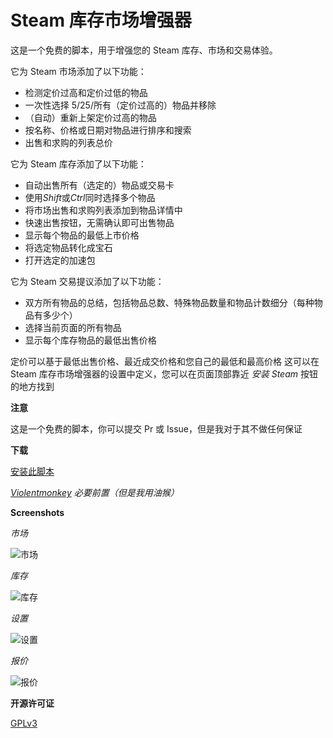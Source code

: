 # Steam 库存市场增强器

这是一个免费的脚本，用于增强您的 Steam 库存、市场和交易体验。

它为 Steam 市场添加了以下功能：

- 检测定价过高和定价过低的物品
- 一次性选择 5/25/所有（定价过高的）物品并移除
- （自动）重新上架定价过高的物品
- 按名称、价格或日期对物品进行排序和搜索
- 出售和求购的列表总价

它为 Steam 库存添加了以下功能：

- 自动出售所有（选定的）物品或交易卡
- 使用*Shift*或*Ctrl*同时选择多个物品
- 将市场出售和求购列表添加到物品详情中
- 快速出售按钮，无需确认即可出售物品
- 显示每个物品的最低上市价格
- 将选定物品转化成宝石
- 打开选定的加速包

它为 Steam 交易提议添加了以下功能：

- 双方所有物品的总结，包括物品总数、特殊物品数量和物品计数细分（每种物品有多少个）
- 选择当前页面的所有物品
- 显示每个库存物品的最低出售价格

定价可以基于最低出售价格、最近成交价格和您自己的最低和最高价格
这可以在 Steam 库存市场增强器的设置中定义，您可以在页面顶部靠近 _安装 Steam_ 按钮的地方找到

**注意**

这是一个免费的脚本，你可以提交 Pr 或 Issue，但是我对于其不做任何保证

**下载**

[安装此脚本](https://github.com/yuanze31/Steam-Economy-Enhance-CN/raw/master/code.user.js)

_[Violentmonkey](https://violentmonkey.github.io/) 必要前置（但是我用油猴）_

**Screenshots**

_市场_

![市场](https://yuanze31.github.io/image/Steam-Economy-Enhancer-CN/Market.png)

_库存_

![库存](https://yuanze31.github.io/image/Steam-Economy-Enhancer-CN/Inventory.png)

_设置_

![设置](https://yuanze31.github.io/image/Steam-Economy-Enhancer-CN/Options.png)

_报价_

![报价](https://yuanze31.github.io/image/Steam-Economy-Enhancer-CN/Trade%20offers.png)

**开源许可证**

[GPLv3](https://www.gnu.org/licenses/gpl-3.0.txt)
